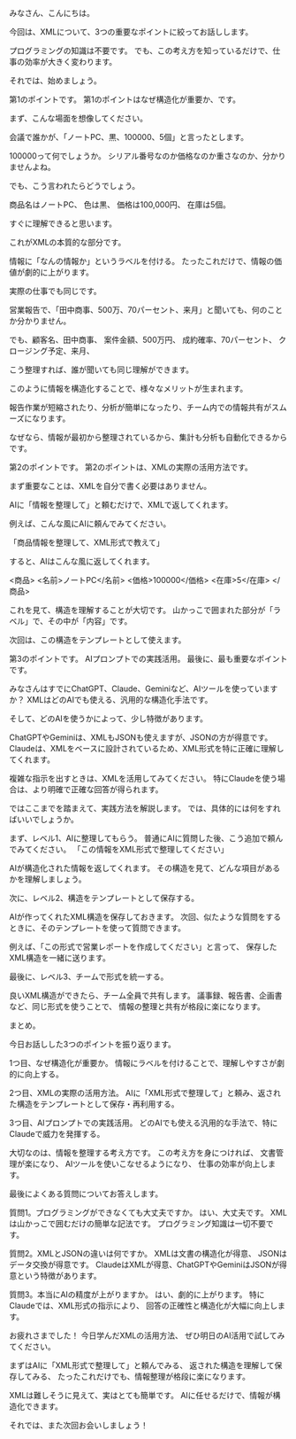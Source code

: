 みなさん、こんにちは。

今回は、XMLについて、3つの重要なポイントに絞ってお話しします。

プログラミングの知識は不要です。
でも、この考え方を知っているだけで、仕事の効率が大きく変わります。

それでは、始めましょう。

第1のポイントです。
第1のポイントはなぜ構造化が重要か、です。

まず、こんな場面を想像してください。

会議で誰かが、「ノートPC、黒、100000、5個」と言ったとします。

100000って何でしょうか。
シリアル番号なのか価格なのか重さなのか、分かりませんよね。

でも、こう言われたらどうでしょう。

商品名はノートPC、
色は黒、
価格は100,000円、
在庫は5個。

すぐに理解できると思います。

これがXMLの本質的な部分です。

情報に「なんの情報か」というラベルを付ける。
たったこれだけで、情報の価値が劇的に上がります。

実際の仕事でも同じです。

営業報告で、「田中商事、500万、70パーセント、来月」と聞いても、何のことか分かりません。

でも、顧客名、田中商事、
案件金額、500万円、
成約確率、70パーセント、
クロージング予定、来月、

こう整理すれば、誰が聞いても同じ理解ができます。

このように情報を構造化することで、様々なメリットが生まれます。

報告作業が短縮されたり、分析が簡単になったり、チーム内での情報共有がスムーズになります。

なぜなら、情報が最初から整理されているから、集計も分析も自動化できるからです。

第2のポイントです。
第2のポイントは、XMLの実際の活用方法です。

まず重要なことは、XMLを自分で書く必要はありません。

AIに「情報を整理して」と頼むだけで、XMLで返してくれます。

例えば、こんな風にAIに頼んでみてください。

「商品情報を整理して、XML形式で教えて」

すると、AIはこんな風に返してくれます。

<商品>
  <名前>ノートPC</名前>
  <価格>100000</価格>
  <在庫>5</在庫>
</商品>

これを見て、構造を理解することが大切です。
山かっこで囲まれた部分が「ラベル」で、その中が「内容」です。

次回は、この構造をテンプレートとして使えます。

第3のポイントです。
AIプロンプトでの実践活用。
最後に、最も重要なポイントです。

みなさんはすでにChatGPT、Claude、Geminiなど、AIツールを使っていますか？
XMLはどのAIでも使える、汎用的な構造化手法です。

そして、どのAIを使うかによって、少し特徴があります。

ChatGPTやGeminiは、XMLもJSONも使えますが、JSONの方が得意です。
Claudeは、XMLをベースに設計されているため、XML形式を特に正確に理解してくれます。

複雑な指示を出すときは、XMLを活用してみてください。
特にClaudeを使う場合は、より明確で正確な回答が得られます。

ではここまでを踏まえて、実践方法を解説します。
では、具体的には何をすればいいでしょうか。

まず、レベル1、AIに整理してもらう。
普通にAIに質問した後、こう追加で頼んでみてください。
「この情報をXML形式で整理してください」

AIが構造化された情報を返してくれます。
その構造を見て、どんな項目があるかを理解しましょう。

次に、レベル2、構造をテンプレートとして保存する。

AIが作ってくれたXML構造を保存しておきます。
次回、似たような質問をするときに、そのテンプレートを使って質問できます。

例えば、「この形式で営業レポートを作成してください」と言って、
保存したXML構造を一緒に送ります。

最後に、レベル3、チームで形式を統一する。

良いXML構造ができたら、チーム全員で共有します。
議事録、報告書、企画書など、同じ形式を使うことで、
情報の整理と共有が格段に楽になります。

まとめ。

今日お話しした3つのポイントを振り返ります。

1つ目、なぜ構造化が重要か。
情報にラベルを付けることで、理解しやすさが劇的に向上する。

2つ目、XMLの実際の活用方法。
AIに「XML形式で整理して」と頼み、返された構造をテンプレートとして保存・再利用する。

3つ目、AIプロンプトでの実践活用。
どのAIでも使える汎用的な手法で、特にClaudeで威力を発揮する。

大切なのは、情報を整理する考え方です。
この考え方を身につければ、
文書管理が楽になり、
AIツールを使いこなせるようになり、
仕事の効率が向上します。

最後によくある質問についてお答えします。

質問1。プログラミングができなくても大丈夫ですか。
はい、大丈夫です。
XMLは山かっこで囲むだけの簡単な記法です。
プログラミング知識は一切不要です。

質問2。XMLとJSONの違いは何ですか。
XMLは文書の構造化が得意、
JSONはデータ交換が得意です。
ClaudeはXMLが得意、ChatGPTやGeminiはJSONが得意という特徴があります。

質問3。本当にAIの精度が上がりますか。
はい、劇的に上がります。
特にClaudeでは、XML形式の指示により、
回答の正確性と構造化が大幅に向上します。

お疲れさまでした！
今日学んだXMLの活用方法、
ぜひ明日のAI活用で試してみてください。

まずはAIに「XML形式で整理して」と頼んでみる、
返された構造を理解して保存してみる、
たったこれだけでも、情報整理が格段に楽になります。

XMLは難しそうに見えて、実はとても簡単です。
AIに任せるだけで、情報が構造化できます。

それでは、また次回お会いしましょう！